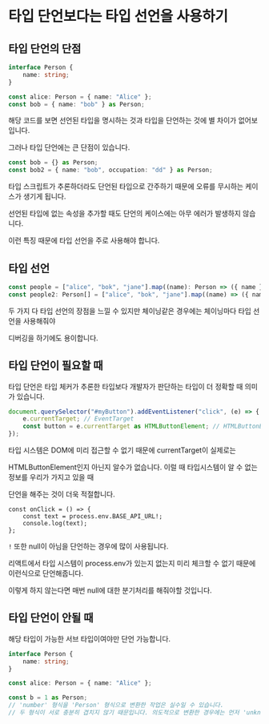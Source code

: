 # 타입 단언보다는 타입 선언을 사용하기

## 타입 단언의 단점

```ts
interface Person {
	name: string;
}

const alice: Person = { name: "Alice" };
const bob = { name: "bob" } as Person;
```

해당 코드를 보면 선언된 타입을 명시하는 것과 타입을 단언하는 것에 별 차이가 없어보입니다.

그러나 타입 단언에는 큰 단점이 있습니다.

```ts
const bob = {} as Person;
const bob2 = { name: "bob", occupation: "dd" } as Person;
```

타입 스크립트가 추론하더라도 단언된 타입으로 간주하기 때문에 오류를 무시하는 케이스가 생기게 됩니다.

선언된 타입에 없는 속성을 추가할 때도 단언의 케이스에는 아무 에러가 발생하지 않습니다.

이런 특징 때문에 타입 선언을 주로 사용해야 합니다.

## 타입 선언

```ts
const people = ["alice", "bok", "jane"].map((name): Person => ({ name }));
const people2: Person[] = ["alice", "bok", "jane"].map((name) => ({ name }));
```

두 가지 다 타입 선언의 장점을 느낄 수 있지만 체이닝같은 경우에는 체이닝마다 타입 선언을 사용해줘야

디버깅을 하기에도 용이합니다.

## 타입 단언이 필요할 때

타입 단언은 타입 체커가 추론한 타입보다 개발자가 판단하는 타입이 더 정확할 때 의미가 있습니다.

```ts
document.querySelector("#myButton").addEventListener("click", (e) => {
	e.currentTarget; // EventTarget
	const button = e.currentTarget as HTMLButtonElement; // HTMLButtonElement
});
```

타입 시스템은 DOM에 미리 접근할 수 없기 때문에 currentTarget이 실제로는

HTMLButtonElement인지 아닌지 알수가 없습니다. 이럴 때 타입시스템이 알 수 없는 정보를 우리가 가지고 있을 때

단언을 해주는 것이 더욱 적절합니다.

```tsx
const onClick = () => {
	const text = process.env.BASE_API_URL!;
	console.log(text);
};
```

`!` 또한 null이 아님을 단언하는 경우에 많이 사용됩니다.

리액트에서 타입 시스템이 process.env가 있는지 없는지 미리 체크할 수 없기 때문에 이런식으로 단언해줍니다.

이렇게 하지 않는다면 매번 null에 대한 분기처리를 해줘야할 것입니다.

## 타입 단언이 안될 때

해당 타입이 가능한 서브 타입이여야만 단언 가능합니다.

```ts
interface Person {
	name: string;
}

const alice: Person = { name: "Alice" };

const b = 1 as Person;
// 'number' 형식을 'Person' 형식으로 변환한 작업은 실수일 수 있습니다.
// 두 형식이 서로 충분히 겹치지 않기 때문입니다. 의도적으로 변환한 경우에는 먼저 'unknown'으로 식을 변환합니다.ts(2352)
```
